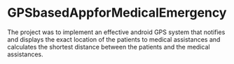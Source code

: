 # GPSbasedAppforMedicalEmergency
The project was to implement an effective android GPS system that notifies and displays the exact location of the patients to medical assistances and calculates the shortest distance between the patients and the medical assistances.
